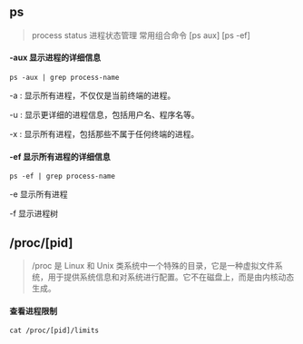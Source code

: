 
## ps

>  process status 进程状态管理 常用组合命令 [ps aux] [ps -ef]

#### -aux 显示进程的详细信息

    ps -aux | grep process-name

-a : 显示所有进程，不仅仅是当前终端的进程。

-u : 显示更详细的进程信息，包括用户名、程序名等。

-x : 显示所有进程，包括那些不属于任何终端的进程。


#### -ef 显示所有进程的详细信息 
    
    ps -ef | grep process-name

-e 显示所有进程

-f 显示进程树


## /proc/[pid]
> /proc 是 Linux 和 Unix 类系统中一个特殊的目录，它是一种虚拟文件系统，用于提供系统信息和对系统进行配置。它不在磁盘上，而是由内核动态生成。

#### 查看进程限制

    cat /proc/[pid]/limits

    

